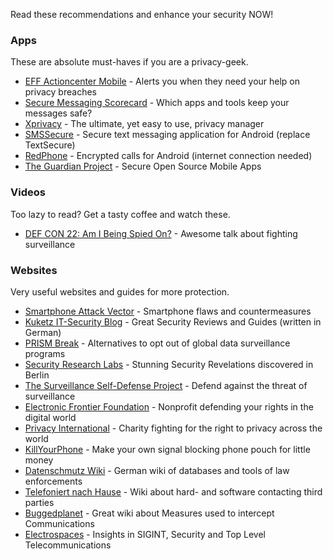 Read these recommendations and enhance your security NOW!

### Apps

These are absolute must-haves if you are a privacy-geek.

* [EFF Actioncenter Mobile](https://www.eff.org/app) - Alerts you when they need your help on privacy breaches
* [Secure Messaging Scorecard](https://www.eff.org/de/secure-messaging-scorecard) - Which apps and tools keep your messages safe?
* [Xprivacy](https://github.com/M66B/XPrivacy) - The ultimate, yet easy to use, privacy manager
* [SMSSecure](https://github.com/SMSSecure/SMSSecure) - Secure text messaging application for Android (replace TextSecure)
* [RedPhone](https://github.com/WhisperSystems/RedPhone) - Encrypted calls for Android (internet connection needed)
* [The Guardian Project](https://guardianproject.info/) - Secure Open Source Mobile Apps

### Videos

Too lazy to read? Get a tasty coffee and watch these.

* [DEF CON 22: Am I Being Spied On?](https://www.youtube.com/watch?v=Bc7WoDXhcjM) - Awesome talk about fighting surveillance

### Websites

Very useful websites and guides for more protection.

* [Smartphone Attack Vector](http://smartphone-attack-vector.de/) - Smartphone flaws and countermeasures
* [Kuketz IT-Security Blog](http://www.kuketz-blog.de/) - Great Security Reviews and Guides (written in German)
* [PRISM Break](https://prism-break.org/) - Alternatives to opt out of global data surveillance programs
* [Security Research Labs](https://srlabs.de/) - Stunning Security Revelations discovered in Berlin
* [The Surveillance Self-Defense Project](https://ssd.eff.org/) - Defend against the threat of surveillance
* [Electronic Frontier Foundation](https://www.eff.org/) - Nonprofit defending your rights in the digital world
* [Privacy International](https://www.privacyinternational.org/) - Charity fighting for the right to privacy across the world
* [KillYourPhone](http://killyourphone.com) - Make your own signal blocking phone pouch for little money
* [Datenschmutz Wiki](https://www.datenschmutz.de) - German wiki of databases and tools of law enforcements
* [Telefoniert nach Hause](https://www.telefoniert-nach-hause.de) - Wiki about hard- and software contacting third parties
* [Buggedplanet](http://buggedplanet.info) - Great wiki about Measures used to intercept Communications
* [Electrospaces](http://electrospaces.net) - Insights in SIGINT, Security and Top Level Telecommunications
